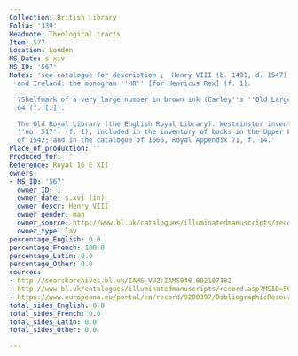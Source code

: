 ```yaml
---
Collection: British Library
Folia: '339'
Headnote: Theological tracts
Item: 577
Location: London
MS_Date: s.xiv
MS_ID: '567'
Notes: 'see catalogue for description ;  Henry VIII (b. 1491, d. 1547), king of England
  and Ireland: the monogram ''HR'' [for Henricus Rex] (f. 1).

  ?Shelfmark of a very large number in brown ink (Carley''s ''Old Large Number'')
  64 (f. [i]).

  The Old Royal Library (the English Royal Library): Westminster inventory number
  ''no. 517'' (f. 1), included in the inventory of books in the Upper Library at Westminster
  of 1542; and in the catalogue of 1666, Royal Appendix 71, f. 14.'
Place_of_production: ''
Produced_for: ''
Reference: Royal 16 E XII
owners:
- MS_ID: '567'
  owner_ID: 1
  owner_date: s.xvi (in)
  owner_descr: Henry VIII
  owner_gender: man
  owner_source: http://www.bl.uk/catalogues/illuminatedmanuscripts/record.asp?MSID=5646&CollID=16&NStart=160512
  owner_type: lay
percentage_English: 0.0
percentage_French: 100.0
percentage_Latin: 0.0
percentage_Other: 0.0
sources:
- http://searcharchives.bl.uk/IAMS_VU2:IAMS040-002107182
- http://www.bl.uk/catalogues/illuminatedmanuscripts/record.asp?MSID=5646&CollID=16&NStart=160512
- https://www.europeana.eu/portal/en/record/9200397/BibliographicResource_3000126277740.html
total_sides_English: 0.0
total_sides_French: 0.0
total_sides_Latin: 0.0
total_sides_Other: 0.0

---
```

